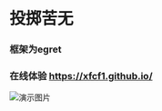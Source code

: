 # 投掷苦无

### 框架为egret

### 在线体验 https://xfcf1.github.io/

![演示图片](https://raw.githubusercontent.com/xfcf1/kunai/master/game.gif)

